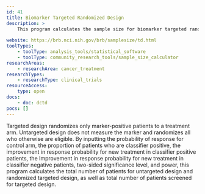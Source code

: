```yaml
---
id: 41
title: Biomarker Targeted Randomized Design
description: >
    This program calculates the sample size for biomarker targeted randomized design with binary outcome endpoint.
    
website: https://brb.nci.nih.gov/brb/samplesize/td.html
toolTypes:
    - toolType: analysis_tools/statistical_software
    - toolType: community_research_tools/sample_size_calculator
researchAreas:
    - researchArea: cancer_treatment
researchTypes:
    - researchType: clinical_trials
resourceAccess:
    type: open
docs:
    - doc: dctd
pocs: []        
---
```

Targeted design randomizes only marker-positive patients to a treatment arm. Untargeted design does not measure the marker and randomizes all who otherwise are eligible. By inputting the probability of response for control arm, the proportion of patients who are classifier positive, the improvement in response probability for new treatment in classifier positive patients, the Improvement in response probability for new treatment in classifier negative patients, two-sided significance level, and power, this program calculates the total number of patients for untargeted design and randomized targeted design, as well as total number of patients screened for targeted design.
